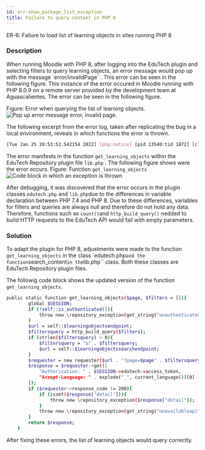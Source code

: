 ```yaml
---
id: err-show_package_list_exception
title: Failure to query content in PHP 8
---
```

ER-6: Failure to load list of learning objects in sites running PHP 8

### Description
When running Moodle with PHP 8, after logging into the EduTech plugin and selecting filters to query learning objects, an error message would pop up with the message `error/invalidPage``. This error can be seen in the following figure. This instance of the error occured in Moodle running with PHP 8.0.9 on a remote server provided by the development team at Aguascalientes. The error can be seen in the following figure.

Figure:  Error when querying the list of learning objects. 
![Pop up error message error, invalid page.](/img/issues/errors/er-5-invalid.png)

The following excerpt from the error log, taken after replicating the bug in a local environment, reveals in which functions the error is thrown.

```bash
[Tue Jan 25 20:53:52.542154 2022] [php:notice] [pid 13540:tid 1872] [client ::1:54315] Default exception handler: error/Invalid page. Debug: \r\nError code: Invalid page.\r\n$a contents: \n* line 137 of \\repository\\edutech\\classes\\edutech.php: repository_exception thrown\n* line 210 of \\repository\\edutech\\lib.php: call to repository_edutech\\edutech::get_learning_objects()\n* line 192 of \\repository\\edutech\\lib.php: call to repository_edutech->search_content()\n* line 130 of \\repository\\repository_ajax.php: call to repository_edutech->search()\n, referer: http://localhost/moodle/course/modedit.php?add=scorm&type=&course=1&section=1&return=0&sr=0
```
The error manifests in the function ``get_learning_objects`` within the EduTech Repository plugin file ``lib.php`` . The following figure shows were the error occurs.
Figure: Function ``get_learning_objects``
![Code block in which an exception is thrown](/img/issues/errors/er-5-get_learning_objects.png)

After debugging, it was discovered that the error occurs in the plugin classes ``edutech.php`` and  ``lib.php``due to the differences in variable declaration between PHP 7.4 and PHP  8. Due to these differences, variables for filters and queries are always null and therefore do not hold any data. Therefore, functions such as ``count()``and ``http_build_query()`` nedded to build HTTP requests to the EduTech API would fail with empty parameters. 

### Solution
To adapt the plugin for PHP 8, adjustments were made to the function ``get_learning_objects`` in the class `edutech.php`` and the function ``search_content`` in the ``lib.php`` class. Both these classes are EduTech Repository plugin files.

The followig code block shows the updated version of the function ``get_learning_objects``.

```bash
public static function get_learning_objects($page, $filters = []){
        global $SESSION;
        if (!self::is_authenticated()){
            throw new \repository_exception(get_string("unauthenticated", "repository_edutech"));
        }
        $url = self::$learningobjectsendpoint;
        $filtersquery = http_build_query($filters);
        if (strlen($filtersquery) > 0){
            $filtersquery = "&" . $filtersquery;
            $url = self::$learningobjectssearchendpoint;
        }
        $requester = new requester($url . "?page=$page" . $filtersquery);
        $response = $requester->get([
            "Authorization: " . $SESSION->edutech->access_token,
            "Accept-Language: " . explode("_", current_language())[0]
        ]);
        if ($requester->response_code != 200){
            if (isset($response["detail"])){
                throw new \repository_exception($response["detail"]);
            }
            throw new \repository_exception(get_string("unavailableapi", "repository_edutech"));
        }
        return $response;
    }
```

After fixing these errors, the list of learning objects would query correctly.
